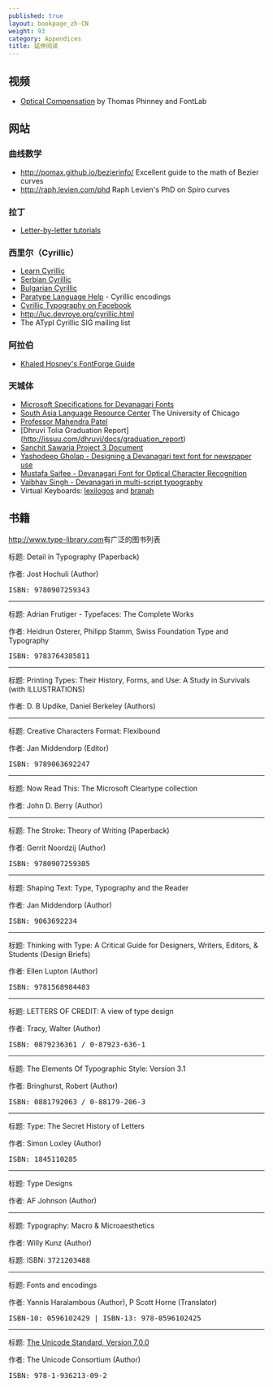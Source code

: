 ```yaml
---
published: true
layout: bookpage_zh-CN
weight: 93
category: Appendices
title: 延伸阅读
---
```


## 视频

* [Optical Compensation](https://www.youtube.com/watch?v=LR-CG5eB3nQ) by Thomas Phinney and FontLab

## 网站

### 曲线数学

* http://pomax.github.io/bezierinfo/ Excellent guide to the math of Bezier curves
* http://raph.levien.com/phd Raph Levien's PhD on Spiro curves

### 拉丁

* [Letter-by-letter tutorials](http://letterpunch.blogspot.com/)

### 西里尔（Cyrillic）

* [Learn Cyrillic](http://learncyrillic.tumblr.com )
* [Serbian Cyrillic](http://tipometar.org/indexEng.html)
* [Bulgarian Cyrillic](http://www.cyrillicsly.com/)
* [Paratype Language Help](http://www.paratype.com/help/language/) - Cyrillic encodings
* [Cyrillic Typography on Facebook](https://www.facebook.com/groups/170175253103197/)
* http://luc.devroye.org/cyrillic.html
* The ATypI Cyrillic SIG mailing list

### 阿拉伯

* [Khaled Hosney's FontForge Guide](http://ojuba.org/wiki/docs/%D8%AA%D8%B7%D9%88%D9%8A%D8%B1_%D8%A7%D9%84%D8%AE%D8%B7%D9%88%D8%B7)

### 天城体 

* [Microsoft Specifications for Devanagari Fonts](http://www.microsoft.com/typography/OpenTypeDev/devanagari/intro.htm)
* [South Asia Language Resource Center](http://salrc.uchicago.edu/) The University of Chicago
* [Professor Mahendra Patel](http://patelmc.wordpress.com/mahendrapatel/typedesign/)
* [Dhruvi Tolia Graduation Report] (http://issuu.com/dhruvi/docs/graduation_report)
* [Sanchit Sawaria Project 3 Document](http://issuu.com/sanchitsawaria/docs/kathandoc)
* [Yashodeep Gholap - Designing a Devanagari text font for newspaper use](http://www.yashodeepgholap.com/Article.html)
* [Mustafa Saifee - Devanagari Font for Optical Character Recognition](https://www.behance.net/gallery/11968313/Devanagari-Font-for-Optical-Character-Recognition)
* [Vaibhav Singh - Devanagari in multi-script typography](http://issuu.com/typefacedesign/docs/vaibhav_singh_dissertation)
* Virtual Keyboards: [lexilogos](http://www.lexilogos.com/keyboard/devanagari.htm) and [branah](http://www.branah.com/devanagariinscript)

## 书籍

<http://www.type-library.com>有广泛的图书列表

标题: Detail in Typography (Paperback)

作者: Jost Hochuli (Author)

<tt>ISBN: 9780907259343</tt>

<hr />

标题: Adrian Frutiger - Typefaces: The Complete Works

作者: Heidrun Osterer, Philipp Stamm, Swiss Foundation Type and Typography

<tt>ISBN: 9783764385811</tt>

<hr />

标题: Printing Types: Their History, Forms, and Use: A Study in Survivals (with ILLUSTRATIONS)

作者: D. B Updike,  Daniel Berkeley (Authors)

<hr />

标题: Creative Characters Format: Flexibound

作者: Jan Middendorp (Editor)

<tt>ISBN: 9789063692247</tt>

<hr />

标题: Now Read This: The Microsoft Cleartype collection

作者: John D. Berry (Author)

<hr />

标题: The Stroke: Theory of Writing (Paperback)

作者: Gerrit Noordzij (Author)

<tt>ISBN: 9780907259305</tt>

<hr />

标题: Shaping Text: Type, Typography and the Reader

作者: Jan Middendorp  (Author)

<tt>ISBN: 9063692234</tt>

<hr />

标题: Thinking with Type: A Critical Guide for Designers, Writers, Editors, &amp; Students (Design Briefs)

作者: Ellen Lupton (Author)

<tt>ISBN: 9781568984483</tt>

<hr />

标题: LETTERS OF CREDIT: A view of type design

作者: Tracy, Walter (Author)

<tt>ISBN: 0879236361 / 0-87923-636-1</tt>

<hr />

标题: The Elements Of Typographic Style: Version 3.1

作者: Bringhurst, Robert (Author)

<tt>ISBN: 0881792063 / 0-88179-206-3</tt>

<hr />

标题: Type: The Secret History of Letters

作者: Simon Loxley (Author)

<tt>ISBN: 1845110285</tt>

<hr />

标题: Type Designs

作者: AF Johnson (Author)

<hr />

标题: Typography: Macro &amp; Microaesthetics

作者: Willy Kunz (Author)

标题: ISBN: <tt>3721203488</tt>

<hr />

标题: Fonts and encodings

作者: Yannis Haralambous (Author), P Scott Horne (Translator)</tt>

<tt>ISBN-10: 0596102429 | ISBN-13: 978-0596102425</tt>

<hr />

标题: [The Unicode Standard, Version 7.0.0](http://www.unicode.org/versions/Unicode7.0.0/)

作者: The Unicode Consortium (Author)

<tt>ISBN: 978-1-936213-09-2</tt>
